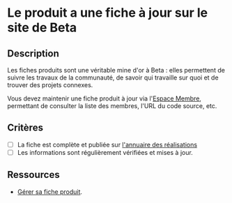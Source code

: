# Le produit a une fiche à jour sur le site de Beta

## Description

Les fiches produits sont une véritable mine d'or à Beta : elles
permettent de suivre les travaux de la communauté, de savoir qui
travaille sur quoi et de trouver des projets connexes.

Vous devez maintenir une fiche produit à jour via l'[Espace
Membre](https://espace-membre.incubateur.net), permettant de consulter
la liste des membres, l'URL du code source, etc.

## Critères

- [ ] La fiche est complète et publiée sur [l'annuaire des réalisations](https://beta.gouv.fr/realisations/)
- [ ] Les informations sont régulièrement vérifiées et mises à jour.

## Ressources

- [Gérer sa fiche produit](https://doc.incubateur.net/communaute/les-outils-de-la-communaute/espace-membre/gerer-sa-fiche-produit).
